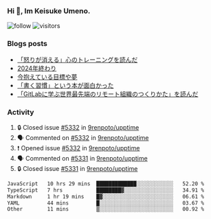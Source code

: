 ### Hi 👋, Im Keisuke Umeno.

<!--
**9renpoto/9renpoto** is a ✨ _special_ ✨ repository because its `README.md` (this file) appears on your GitHub profile.

Here are some ideas to get you started:

- 🔭 I’m currently working on ...
- 🌱 I’m currently learning ...
- 👯 I’m looking to collaborate on ...
- 🤔 I’m looking for help with ...
- 💬 Ask me about ...
- 📫 How to reach me: ...
- 😄 Pronouns: ...
- ⚡ Fun fact: ...
-->

![follow](https://img.shields.io/github/followers/9renpoto?label=Follow&style=social)
![visitors](https://komarev.com/ghpvc/?username=9renpoto&label=Profile%20views&color=0e75b6&style=flat)

### Blogs posts

<!-- BLOG-POST-LIST:START -->
- [「怒りが消える」心のトレーニングを読んだ](https://9renpoto.win/entry/2025/02/01/anger-management)
- [2024年終わり](https://9renpoto.win/entry/2024/12/31/2024-end)
- [今抱えている目標や夢](https://9renpoto.win/entry/2024/12/02/objective)
- [「書く習慣」という本が面白かった](https://9renpoto.win/entry/2024/11/11/leave_a_feeling_sad)
- [「GitLabに学ぶ世界最先端のリモート組織のつくりかた」を読んだ](https://9renpoto.win/entry/2024/09/10/remote_organization)
<!-- BLOG-POST-LIST:END -->

### Activity

<!--START_SECTION:activity-->
1. 🔒 Closed issue [#5332](https://github.com/9renpoto/upptime/issues/5332) in [9renpoto/upptime](https://github.com/9renpoto/upptime)
2. 🗣 Commented on [#5332](https://github.com/9renpoto/upptime/issues/5332#issuecomment-2632882894) in [9renpoto/upptime](https://github.com/9renpoto/upptime)
3. ❗ Opened issue [#5332](https://github.com/9renpoto/upptime/issues/5332) in [9renpoto/upptime](https://github.com/9renpoto/upptime)
4. 🗣 Commented on [#5331](https://github.com/9renpoto/upptime/issues/5331#issuecomment-2632701631) in [9renpoto/upptime](https://github.com/9renpoto/upptime)
5. 🔒 Closed issue [#5331](https://github.com/9renpoto/upptime/issues/5331) in [9renpoto/upptime](https://github.com/9renpoto/upptime)
<!--END_SECTION:activity-->

<!--START_SECTION:waka-->

```txt
JavaScript   10 hrs 29 mins  █████████████░░░░░░░░░░░░   52.20 %
TypeScript   7 hrs           ████████▓░░░░░░░░░░░░░░░░   34.91 %
Markdown     1 hr 19 mins    █▓░░░░░░░░░░░░░░░░░░░░░░░   06.61 %
YAML         44 mins         █░░░░░░░░░░░░░░░░░░░░░░░░   03.67 %
Other        11 mins         ▒░░░░░░░░░░░░░░░░░░░░░░░░   00.92 %
```

<!--END_SECTION:waka-->
